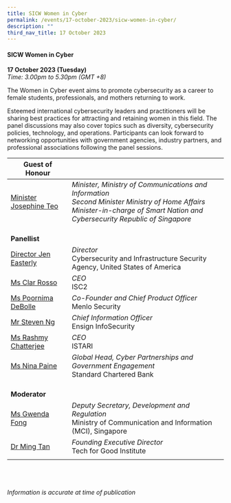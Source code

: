 ```yaml
---
title: SICW Women in Cyber
permalink: /events/17-october-2023/sicw-women-in-cyber/
description: ""
third_nav_title: 17 October 2023
---
```

#### **SICW Women in Cyber**

**17 October 2023 (Tuesday)**  
*Time: 3.00pm to 5.30pm (GMT +8)*

The Women in Cyber event aims to promote cybersecurity as a career to female students, professionals, and mothers returning to work.

Esteemed international cybersecurity leaders and practitioners will be sharing best practices for attracting and retaining women in this field. The panel discussions may also cover topics such as diversity, cybersecurity policies, technology, and operations. Participants can look forward to networking opportunities with government agencies, industry partners, and professional associations following the panel sessions.

|**Guest of Honour**          |                                                          |
| -------- | -------- |
| [Minister Josephine Teo](/speakers/minister-josephine-teo/)  | *Minister, Ministry of Communications and Information <br>Second Minister Ministry of Home Affairs <br>Minister-in-charge of Smart Nation and Cybersecurity Republic of Singapore*      |
|<br>**Panellist**          |                                                          |
| [Director Jen Easterly](/speakers/director-jen-easterly/)  | *Director*<br>Cybersecurity and Infrastructure Security Agency, United States of America      |
| [Ms Clar Rosso](/speakers/ms-clar-rosso/)  | *CEO*<br>ISC2      |
| [Ms Poornima DeBolle](/speakers/ms-poornima-debolle/)  | *Co-Founder and Chief Product Officer*<br>Menlo Security      |
| [Mr Steven Ng](/speakers/mr-steven-ng/)  | *Chief Information Officer*<br>Ensign InfoSecurity      |
| [Ms Rashmy Chatterjee](/speakers/ms-rashmy-chatterjee/)  | *CEO*<br>ISTARI      |
| [Ms Nina Paine](/speakers/ms-nina-paine/)  | *Global Head, Cyber Partnerships and Government Engagement*<br>Standard Chartered Bank      |
| <br> **Moderator**          |                                                              |
| [Ms Gwenda Fong](/speakers/ms-gwenda-fong/)  | *Deputy Secretary, Development and Regulation*<br>Ministry of Communication and Information (MCI), Singapore                 |
| [Dr Ming Tan](/speakers/dr-ming-tan)  | *Founding Executive Director*<br>Tech for Good Institute                 |
| | |

<br><br><br>
*Information is accurate at time of publication*